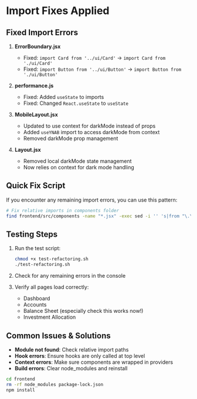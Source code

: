 # Import Fixes Applied

## Fixed Import Errors

1. **ErrorBoundary.jsx**
   - Fixed: `import Card from '../ui/Card'` → `import Card from './ui/Card'`
   - Fixed: `import Button from '../ui/Button'` → `import Button from './ui/Button'`

2. **performance.js**
   - Fixed: Added `useState` to imports
   - Fixed: Changed `React.useState` to `useState`

3. **MobileLayout.jsx**
   - Updated to use context for darkMode instead of props
   - Added `useYNAB` import to access darkMode from context
   - Removed darkMode prop management

4. **Layout.jsx**
   - Removed local darkMode state management
   - Now relies on context for dark mode handling

## Quick Fix Script

If you encounter any remaining import errors, you can use this pattern:

```bash
# Fix relative imports in components folder
find frontend/src/components -name "*.jsx" -exec sed -i '' 's|from "\.\./ui/|from "./ui/|g' {} \;
```

## Testing Steps

1. Run the test script:
   ```bash
   chmod +x test-refactoring.sh
   ./test-refactoring.sh
   ```

2. Check for any remaining errors in the console

3. Verify all pages load correctly:
   - Dashboard
   - Accounts
   - Balance Sheet (especially check this works now!)
   - Investment Allocation

## Common Issues & Solutions

- **Module not found**: Check relative import paths
- **Hook errors**: Ensure hooks are only called at top level
- **Context errors**: Make sure components are wrapped in providers
- **Build errors**: Clear node_modules and reinstall

```bash
cd frontend
rm -rf node_modules package-lock.json
npm install
```
